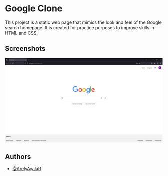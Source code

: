 # Google Clone

This project is a static web page that mimics the look and feel of the Google search homepage. It is created for practice purposes to improve skills in HTML and CSS.

## Screenshots

![](assets/readme/1.png)

## Authors

- [@ArelyAyalaR](https://github.com/ArelyAyalaR)
